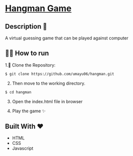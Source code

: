 # [Hangman Game](https://musical-babka-5fe98e.netlify.app/)
## Description 📘

A virtual guessing game that can be played against computer

## 🏃‍♂️ How to run

1.👯 Clone the Repository:
```sh
$ git clone https://github.com/umayu06/hangman.git
```

2. Then move to the working directory.
```sh
$ cd hangman
```

3. Open the index.html file in browser

4. Play the game ✨

## Built With ❤️
* HTML
* CSS
* Javascript
